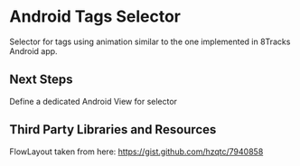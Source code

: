 # Android Tags Selector

Selector for tags using animation similar to the one implemented in 8Tracks Android app.

## Next Steps

Define a dedicated Android View for selector 

## Third Party Libraries and Resources

FlowLayout taken from here: https://gist.github.com/hzqtc/7940858

